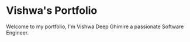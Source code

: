# Vishwa's Portfolio
Welcome to my portfolio, I'm Vishwa Deep Ghimire a passionate Software Engineer.